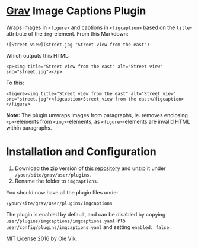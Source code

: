 # [Grav](http://getgrav.org/) Image Captions Plugin

Wraps images in `<figure>` and captions in `<figcaption>` based on the `title`-attribute of the `img`-element. From this Markdown:

	![Street view](street.jpg "Street view from the east")

Which outputs this HTML:

	<p><img title="Street view from the east" alt="Street view" src="street.jpg"></p>

To this:

	<figure><img title="Street view from the east" alt="Street view" src="street.jpg"><figcaption>Street view from the east</figcaption></figure>

**Note:** The plugin unwraps images from paragraphs, ie. removes enclosing `<p>`-elements from `<img>`-elements, as `<figure>`-elements are invalid HTML within paragraphs.

# Installation and Configuration

1. Download the zip version of [this repository](https://github.com/OleVik/grav-plugin-imgcaptions) and unzip it under `/your/site/grav/user/plugins`.
2. Rename the folder to `imgcaptions`.

You should now have all the plugin files under

    /your/site/grav/user/plugins/imgcaptions

The plugin is enabled by default, and can be disabled by copying `user/plugins/imgcaptions/imgcaptions.yaml` into `user/config/plugins/imgcaptions.yaml` and setting `enabled: false`.

MIT License 2016 by [Ole Vik](http://github.com/olevik).